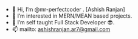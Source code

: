 - 👋 Hi, I’m @mr-perfectcoder . [Ashish Ranjan]
- 👀 I’m interested in  MERN/MEAN based projects. 
- 🌱 I’m self taught Full Stack Developer 😎.
- 📫 mailto:  ashishranjan.ar7@gmail.com 

<!---
mr-perfectcoder/mr-perfectcoder is a ✨ special ✨ repository because its `README.md` (this file) appears on your GitHub profile.
You can click the Preview link to take a look at your changes.
--->
